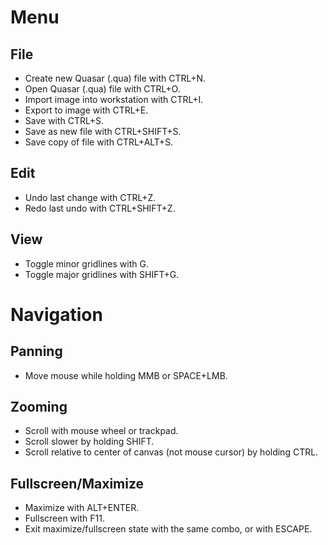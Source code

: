 # Menu

## File

* Create new Quasar (.qua) file with CTRL+N.
* Open Quasar (.qua) file with CTRL+O.
* Import image into workstation with CTRL+I.
* Export to image with CTRL+E.
* Save with CTRL+S.
* Save as new file with CTRL+SHIFT+S.
* Save copy of file with CTRL+ALT+S.

## Edit

* Undo last change with CTRL+Z.
* Redo last undo with CTRL+SHIFT+Z.

## View

* Toggle minor gridlines with G.
* Toggle major gridlines with SHIFT+G.

# Navigation

## Panning

* Move mouse while holding MMB or SPACE+LMB.

## Zooming

* Scroll with mouse wheel or trackpad.
* Scroll slower by holding SHIFT.
* Scroll relative to center of canvas (not mouse cursor) by holding CTRL.

## Fullscreen/Maximize

* Maximize with ALT+ENTER.
* Fullscreen with F11.
* Exit maximize/fullscreen state with the same combo, or with ESCAPE.
